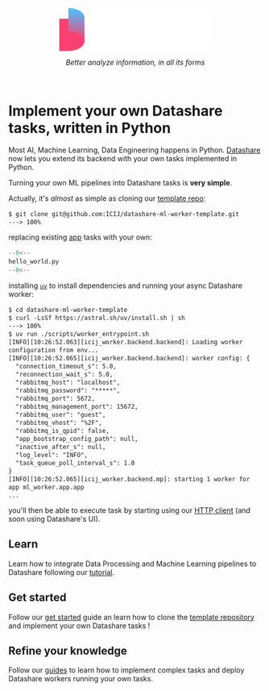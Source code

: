 <style>
.md-content .md-typeset h1
</style>

<p align="center">
  <a href="https://datashare.icij.org/">
    <img align="center" src="assets/datashare-logo.svg" alt="Datashare" style="max-width: 60%">
  </a>
</p>
<p align="center">
    <em>Better analyze information, in all its forms</em>
</p>
<br/>

# Implement your own Datashare tasks, written in Python

Most AI, Machine Learning, Data Engineering happens in Python.
[Datashare](https://icij.gitbook.io/datashare) now lets you extend its backend with your own tasks implemented in Python.

Turning your own ML pipelines into Datashare tasks is **very simple**.

Actually, it's *almost* as simple as cloning our [template repo](https://github.com/ICIJ/datashare-ml-worker-template):

<!-- termynal -->
```
$ git clone git@github.com:ICIJ/datashare-ml-worker-template.git
---> 100%
```

replacing existing [app](https://github.com/ICIJ/datashare-ml-worker-template/blob/main/ml_worker/app.py) tasks with your own:   
```python
--8<--
hello_world.py
--8<--
```

installing [`uv`](https://docs.astral.sh/uv/) to install dependencies and running your async Datashare worker:
<!-- termynal -->
```
$ cd datashare-ml-worker-template
$ curl -LsSf https://astral.sh/uv/install.sh | sh
---> 100%
$ uv run ./scripts/worker_entrypoint.sh
[INFO][10:26:52.063][icij_worker.backend.backend]: Loading worker configuration from env...
[INFO][10:26:52.065][icij_worker.backend.backend]: worker config: {
  "connection_timeout_s": 5.0,
  "reconnection_wait_s": 5.0,
  "rabbitmq_host": "localhost",
  "rabbitmq_password": "*****",
  "rabbitmq_port": 5672,
  "rabbitmq_management_port": 15672,
  "rabbitmq_user": "guest",
  "rabbitmq_vhost": "%2F",
  "rabbitmq_is_qpid": false,
  "app_bootstrap_config_path": null,
  "inactive_after_s": null,
  "log_level": "INFO",
  "task_queue_poll_interval_s": 1.0
}
[INFO][10:26:52.065][icij_worker.backend.mp]: starting 1 worker for app ml_worker.app.app
... 
```
you'll then be able to execute task by starting using our [HTTP client]() (and soon using Datashare's UI).    

[//]: # (TODO: add a link to the HTTP task creation guide)

## Learn

Learn how to integrate Data Processing and Machine Learning pipelines to Datashare following our [tutorial](./learn/tasks.md). 

## Get started

Follow our [get started](get-started/index.md) guide an learn how to clone the [template repository](https://github.com/ICIJ/datashare-ml-worker-template) and implement your own Datashare tasks !

## Refine your knowledge
 
Follow our [guides](guides/index.md) to learn how to implement complex tasks and deploy Datashare workers running your own tasks.
